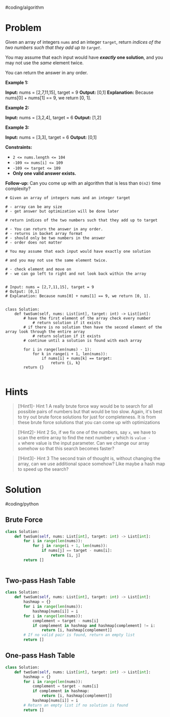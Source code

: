 #coding/algorithm 

# Problem
Given an array of integers `nums` and an integer `target`, return _indices of the two numbers such that they add up to `target`_.

You may assume that each input would have **_exactly_ one solution**, and you may not use the _same_ element twice.

You can return the answer in any order.

**Example 1:**

**Input:** nums = [2,7,11,15], target = 9
**Output:** [0,1]
**Explanation:** Because nums[0] + nums[1] == 9, we return [0, 1].

**Example 2:**

**Input:** nums = [3,2,4], target = 6
**Output:** [1,2]

**Example 3:**

**Input:** nums = [3,3], target = 6
**Output:** [0,1]

**Constraints:**

- `2 <= nums.length <= 104`
- `-109 <= nums[i] <= 109`
- `-109 <= target <= 109`
- **Only one valid answer exists.**

**Follow-up:** Can you come up with an algorithm that is less than `O(n2)` time complexity?

```python3
# Given an array of integers nums and an integer target

# - array can be any size
# - get answer but optimization will be done later

# return indices of the two numbers such that they add up to target

# - You can return the answer in any order.
# - returns in backet array format
# - should only be two numbers in the answer
# - order does not matter

# You may assume that each input would have exactly one solution

# and you may not use the same element twice.

# - check element and move on
# - we can go left to right and not look back within the array


# Input: nums = [2,7,11,15], target = 9
# Output: [0,1]
# Explanation: Because nums[0] + nums[1] == 9, we return [0, 1].


class Solution:
    def twoSum(self, nums: List[int], target: int) -> List[int]:
        # have the first element of the array check every number
            # return solution if it exists
        # if there is no solution then have the second element of the array look through the entire array
            # return solution if it exists
        # continue until a solution is found with each array

        for i in range(len(nums) - 1):
            for k in range(i + 1, len(nums)):
                if nums[i] + nums[k] == target:
                    return {i, k}
        return {}
            
```
# Hints

> [!Hint1]- Hint 1 
> A really brute force way would be to search for all possible pairs of numbers but that would be too slow. Again, it's best to try out brute force solutions for just for completeness. It is from these brute force solutions that you can come up with optimizations 

> [!Hint2]- Hint 2 
So, if we fix one of the numbers, say `x`, we have to scan the entire array to find the next number `y` which is `value - x` where value is the input parameter. Can we change our array somehow so that this search becomes faster?

> [!Hint3]- Hint 3 
The second train of thought is, without changing the array, can we use additional space somehow? Like maybe a hash map to speed up the search?


# Solution
#coding/python 
## Brute Force 
```python
class Solution:
    def twoSum(self, nums: List[int], target: int) -> List[int]:
        for i in range(len(nums)):
            for j in range(i + 1, len(nums)):
                if nums[j] == target - nums[i]:
                    return [i, j]
        return []
            
```

## Two-pass Hash Table
```python
class Solution:
    def twoSum(self, nums: List[int], target: int) -> List[int]:
        hashmap = {}
        for i in range(len(nums)):
            hashmap[nums[i]] = i
        for i in range(len(nums)):
            complement = target - nums[i]
            if complement in hashmap and hashmap[complement] != i:
                return [i, hashmap[complement]]
        # If no valid pair is found, return an empty list
        return []
```

## One-pass Hash Table 

```python
class Solution:
    def twoSum(self, nums: List[int], target: int) -> List[int]:
        hashmap = {}
        for i in range(len(nums)):
            complement = target - nums[i]
            if complement in hashmap:
                return [i, hashmap[complement]]
            hashmap[nums[i]] = i
        # Return an empty list if no solution is found
        return []
```

